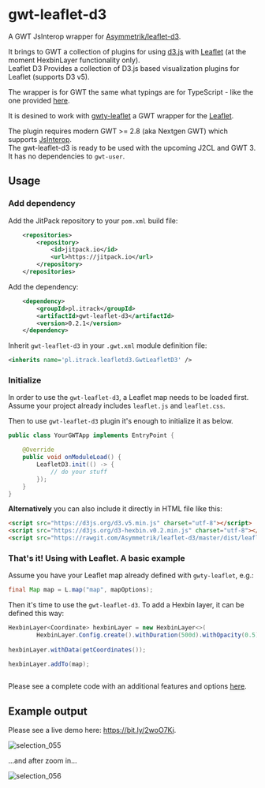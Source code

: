 # gwt-leaflet-d3
A GWT JsInterop wrapper for [Asymmetrik/leaflet-d3](https://github.com/Asymmetrik/leaflet-d3). 

It brings to GWT a collection of plugins for using [d3.js](http://d3js.org/) with [Leaflet](http://leafletjs.com/) (at the moment HexbinLayer functionality only).
<br />Leaflet D3 Provides a collection of D3.js based visualization plugins for Leaflet (supports D3 v5).

The wrapper is for GWT the same what typings are for TypeScript - like the one provided [here](https://github.com/Asymmetrik/leaflet-d3/blob/master/index.d.ts).  

It is desined to work with [gwty-leaflet](https://github.com/gwidgets/gwty-leaflet) a GWT wrapper for the [Leaflet](http://leafletjs.com/).

The plugin requires modern GWT >= 2.8 (aka Nextgen GWT) which supports [JsInterop](http://www.gwtproject.org/doc/latest/DevGuideCodingBasicsJsInterop.html).
<br />
The gwt-leaflet-d3 is ready to be used with the upcoming J2CL and GWT 3. It has no dependencies to `gwt-user`. 

## Usage

### Add dependency

Add the JitPack repository to your `pom.xml` build file: 

```xml
	<repositories>
		<repository>
		    <id>jitpack.io</id>
		    <url>https://jitpack.io</url>
		</repository>
	</repositories>
```

Add the dependency:

```xml
	<dependency>
	    <groupId>pl.itrack</groupId>
	    <artifactId>gwt-leaflet-d3</artifactId>
	    <version>0.2.1</version>
	</dependency>
```

Inherit `gwt-leaflet-d3` in your `.gwt.xml` module definition file:

```xml
<inherits name='pl.itrack.leafletd3.GwtLeafletD3' />
```

### Initialize

In order to use the `gwt-leaflet-d3`, a Leaflet map needs to be loaded first.
Assume your project already includes `leaflet.js` and `leaflet.css`.

Then to use `gwt-leaflet-d3` plugin it's enough to initialize it as below.

```java
public class YourGWTApp implements EntryPoint {

    @Override
    public void onModuleLoad() {
        LeafletD3.init(() -> {
            // do your stuff
        });
    }
}
```

**Alternatively** you can also include it directly in HTML file like this: 

```html
<script src="https://d3js.org/d3.v5.min.js" charset="utf-8"></script>
<script src="https://d3js.org/d3-hexbin.v0.2.min.js" charset="utf-8"></script>
<script src="https://rawgit.com/Asymmetrik/leaflet-d3/master/dist/leaflet-d3.js" charset="utf-8">
```

### That's it! Using with Leaflet. A basic example

Assume you have your Leaflet map already defined with `gwty-leaflet`, e.g.:
```java
final Map map = L.map("map", mapOptions);
```
Then it's time to use the `gwt-leaflet-d3`. To add a Hexbin layer, it can be defined this way:

```java
HexbinLayer<Coordinate> hexbinLayer = new HexbinLayer<>(
        HexbinLayer.Config.create().withDuration(500d).withOpacity(0.5).withRadius(12d).build());
        
hexbinLayer.withData(getCoordinates());

hexbinLayer.addTo(map);
                
```

Please see a complete code with an additional features and options [here](https://github.com/baldram/gwt-leaflet-d3/blob/master/examples/simple-hexbinlayer-demo/src/main/java/pl/itrack/leafletd3demo/client/DemoApp.java).

## Example output

Please see a live demo here: https://bit.ly/2woO7Ki.

![selection_055](https://user-images.githubusercontent.com/16861531/44160203-ff743580-a0b9-11e8-862c-c02d5c67c4f2.png)

...and after zoom in...

![selection_056](https://user-images.githubusercontent.com/16861531/44160202-fdaa7200-a0b9-11e8-8cb7-c22cedef3342.png)
